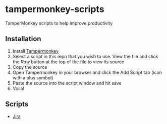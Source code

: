 # tampermonkey-scripts
TamperMonkey scripts to help improve productivity

## Installation

1. Install [Tampermonkey](https://tampermonkey.net/)
1. Select a script in this repo that you wish to use. View the file and click the _Raw_ button at the top of the file to view its source
1. Copy the source
1. Open Tampermonkey in your browser and click the Add Script tab (icon with a plus symbol)
1. Paste the source into the script window and hit save
1. Voila!

## Scripts

* [Jira](/jira)
